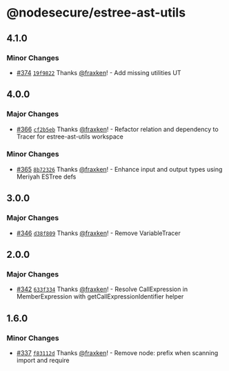 # @nodesecure/estree-ast-utils

## 4.1.0

### Minor Changes

- [#374](https://github.com/NodeSecure/js-x-ray/pull/374) [`19f9822`](https://github.com/NodeSecure/js-x-ray/commit/19f9822fb74ea6de9d2978106a719ce93dcbb918) Thanks [@fraxken](https://github.com/fraxken)! - Add missing utilities UT

## 4.0.0

### Major Changes

- [#366](https://github.com/NodeSecure/js-x-ray/pull/366) [`cf2b5eb`](https://github.com/NodeSecure/js-x-ray/commit/cf2b5eb3b247f60d369740630a019928e6c8d7c2) Thanks [@fraxken](https://github.com/fraxken)! - Refactor relation and dependency to Tracer for estree-ast-utils workspace

### Minor Changes

- [#365](https://github.com/NodeSecure/js-x-ray/pull/365) [`8b72326`](https://github.com/NodeSecure/js-x-ray/commit/8b723266a4153e9e05395f06e70e74cab2544eed) Thanks [@fraxken](https://github.com/fraxken)! - Enhance input and output types using Meriyah ESTree defs

## 3.0.0

### Major Changes

- [#346](https://github.com/NodeSecure/js-x-ray/pull/346) [`d38f809`](https://github.com/NodeSecure/js-x-ray/commit/d38f809aaf4963a0274f7f8355aebc78ccdfaa13) Thanks [@fraxken](https://github.com/fraxken)! - Remove VariableTracer

## 2.0.0

### Major Changes

- [#342](https://github.com/NodeSecure/js-x-ray/pull/342) [`633f334`](https://github.com/NodeSecure/js-x-ray/commit/633f334e1fbceb3d7eb20a08907c56502b51d6ca) Thanks [@fraxken](https://github.com/fraxken)! - Resolve CallExpression in MemberExpression with getCallExpressionIdentifier helper

## 1.6.0

### Minor Changes

- [#337](https://github.com/NodeSecure/js-x-ray/pull/337) [`f83112d`](https://github.com/NodeSecure/js-x-ray/commit/f83112de46a29e6a5d43ceef1e1d81f1775e2fa4) Thanks [@fraxken](https://github.com/fraxken)! - Remove node: prefix when scanning import and require
